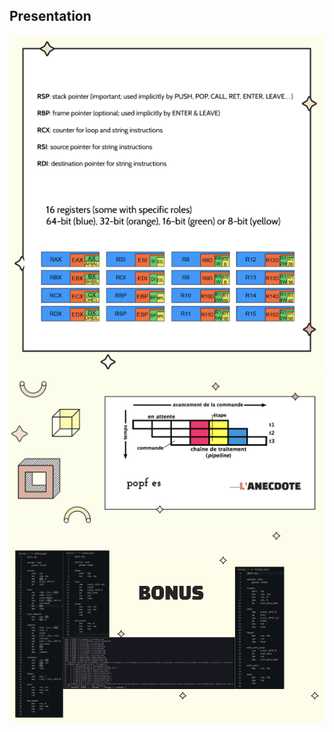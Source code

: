 ## Presentation

![Info](./README/1_Info.png)
![Anecdote](./README/2_Anecdote.png)
![Bonus](./README/3_Bonus.png)